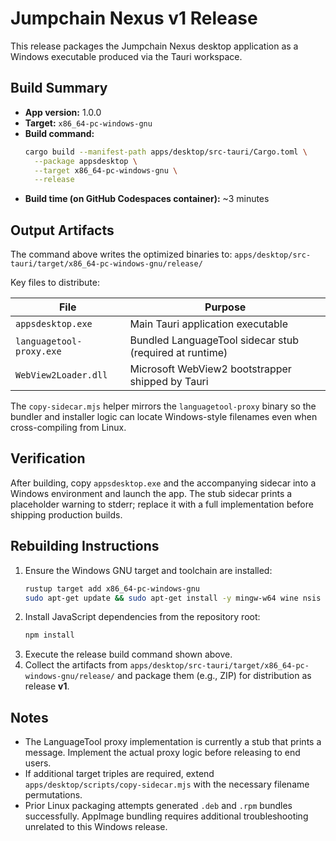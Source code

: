 # Jumpchain Nexus v1 Release

This release packages the Jumpchain Nexus desktop application as a Windows executable produced via the Tauri workspace.

## Build Summary
- **App version:** 1.0.0
- **Target:** `x86_64-pc-windows-gnu`
- **Build command:**
  ```bash
  cargo build --manifest-path apps/desktop/src-tauri/Cargo.toml \
    --package appsdesktop \
    --target x86_64-pc-windows-gnu \
    --release
  ```
- **Build time (on GitHub Codespaces container):** ~3 minutes

## Output Artifacts
The command above writes the optimized binaries to:
`apps/desktop/src-tauri/target/x86_64-pc-windows-gnu/release/`

Key files to distribute:

| File | Purpose |
| --- | --- |
| `appsdesktop.exe` | Main Tauri application executable |
| `languagetool-proxy.exe` | Bundled LanguageTool sidecar stub (required at runtime) |
| `WebView2Loader.dll` | Microsoft WebView2 bootstrapper shipped by Tauri |

The `copy-sidecar.mjs` helper mirrors the `languagetool-proxy` binary so the bundler and installer logic can locate Windows-style filenames even when cross-compiling from Linux.

## Verification
After building, copy `appsdesktop.exe` and the accompanying sidecar into a Windows environment and launch the app. The stub sidecar prints a placeholder warning to stderr; replace it with a full implementation before shipping production builds.

## Rebuilding Instructions
1. Ensure the Windows GNU target and toolchain are installed:
   ```bash
   rustup target add x86_64-pc-windows-gnu
   sudo apt-get update && sudo apt-get install -y mingw-w64 wine nsis
   ```
2. Install JavaScript dependencies from the repository root:
   ```bash
   npm install
   ```
3. Execute the release build command shown above.
4. Collect the artifacts from `apps/desktop/src-tauri/target/x86_64-pc-windows-gnu/release/` and package them (e.g., ZIP) for distribution as release **v1**.

## Notes
- The LanguageTool proxy implementation is currently a stub that prints a message. Implement the actual proxy logic before releasing to end users.
- If additional target triples are required, extend `apps/desktop/scripts/copy-sidecar.mjs` with the necessary filename permutations.
- Prior Linux packaging attempts generated `.deb` and `.rpm` bundles successfully. AppImage bundling requires additional troubleshooting unrelated to this Windows release.
